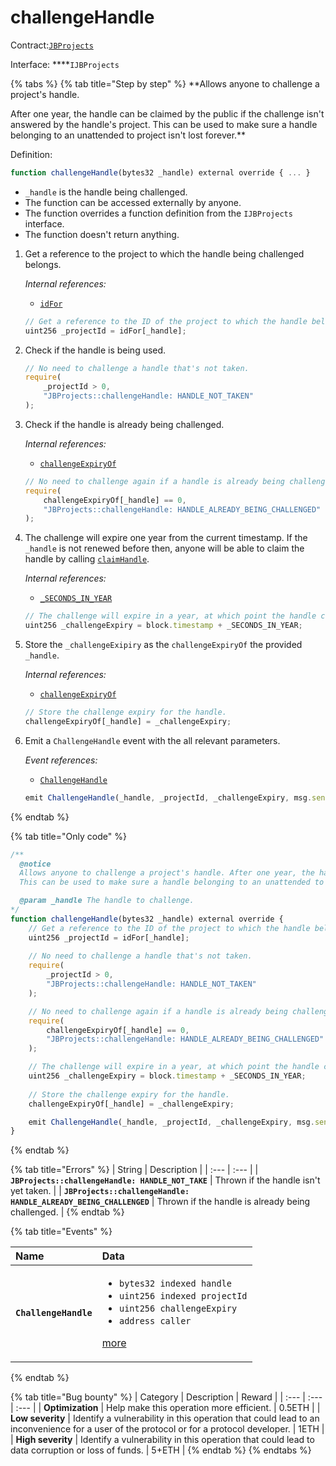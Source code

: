 # challengeHandle

Contract:[`JBProjects`](../)

Interface: ****`IJBProjects`

{% tabs %}
{% tab title="Step by step" %}
**Allows anyone to challenge a project's handle.   
  
After one year, the handle can be claimed by the public if the challenge isn't answered by the handle's project. This can be used to make sure a handle belonging to an unattended to project isn't lost forever.**  
  
Definition:

```javascript
function challengeHandle(bytes32 _handle) external override { ... }
```

* `_handle` is the handle being challenged.
* The function can be accessed externally by anyone. 
* The function overrides a function definition from the `IJBProjects` interface.
* The function doesn't return anything.

1. Get a reference to the project to which the handle being challenged belongs.  


   _Internal references:_

   * [`idFor`](../properties/idfor.md)

   ```javascript
   // Get a reference to the ID of the project to which the handle belongs.
   uint256 _projectId = idFor[_handle];
   ```

2. Check if the handle is being used.

   ```javascript
   // No need to challenge a handle that's not taken.
   require(
       _projectId > 0,
       "JBProjects::challengeHandle: HANDLE_NOT_TAKEN"
   );
   ```

3. Check if the handle is already being challenged.  


   _Internal references:_

   * [`challengeExpiryOf`](../properties/challengeexpiryof.md)

   ```javascript
   // No need to challenge again if a handle is already being challenged.
   require(
       challengeExpiryOf[_handle] == 0,
       "JBProjects::challengeHandle: HANDLE_ALREADY_BEING_CHALLENGED"
   );
   ```

4. The challenge will expire one year from the current timestamp. If the `_handle` is not renewed before then, anyone will be able to claim the handle by calling [`claimHandle`](claimhandle.md).  


   _Internal references:_

   * [`_SECONDS_IN_YEAR`](../properties/_seconds_in_year.md)

   ```javascript
   // The challenge will expire in a year, at which point the handle can be claimed if it has yet to be renewed.
   uint256 _challengeExpiry = block.timestamp + _SECONDS_IN_YEAR;
   ```

5. Store the `_challengeExipiry` as the `challengeExpiryOf` the provided `_handle`.  


   _Internal references:_

   * [`challengeExpiryOf`](../properties/challengeexpiryof.md)

   ```javascript
   // Store the challenge expiry for the handle.
   challengeExpiryOf[_handle] = _challengeExpiry;
   ```

6. Emit a `ChallengeHandle` event with the all relevant parameters.   


   _Event references:_

   * [`ChallengeHandle`](../events/challengehandle.md)

   ```javascript
   emit ChallengeHandle(_handle, _projectId, _challengeExpiry, msg.sender);
   ```
{% endtab %}

{% tab title="Only code" %}
```javascript
/** 
  @notice
  Allows anyone to challenge a project's handle. After one year, the handle can be claimed by the public if the challenge isn't answered by the handle's project.
  This can be used to make sure a handle belonging to an unattended to project isn't lost forever.

  @param _handle The handle to challenge.
*/
function challengeHandle(bytes32 _handle) external override {
    // Get a reference to the ID of the project to which the handle belongs.
    uint256 _projectId = idFor[_handle];
    
    // No need to challenge a handle that's not taken.
    require(
        _projectId > 0,
        "JBProjects::challengeHandle: HANDLE_NOT_TAKEN"
    );

    // No need to challenge again if a handle is already being challenged.
    require(
        challengeExpiryOf[_handle] == 0,
        "JBProjects::challengeHandle: HANDLE_ALREADY_BEING_CHALLENGED"
    );

    // The challenge will expire in a year, at which point the handle can be claimed if it has yet to be renewed.
    uint256 _challengeExpiry = block.timestamp + _SECONDS_IN_YEAR;
   
    // Store the challenge expiry for the handle.
    challengeExpiryOf[_handle] = _challengeExpiry;

    emit ChallengeHandle(_handle, _projectId, _challengeExpiry, msg.sender);
}
```
{% endtab %}

{% tab title="Errors" %}
| String | Description |
| :--- | :--- |
| **`JBProjects::challengeHandle: HANDLE_NOT_TAKE`** | Thrown if the handle isn't yet taken. |
| **`JBProjects::challengeHandle: HANDLE_ALREADY_BEING_CHALLENGED`** | Thrown if the handle is already being challenged. |
{% endtab %}

{% tab title="Events" %}
<table>
  <thead>
    <tr>
      <th style="text-align:left">Name</th>
      <th style="text-align:left">Data</th>
    </tr>
  </thead>
  <tbody>
    <tr>
      <td style="text-align:left"><b><code>ChallengeHandle</code></b>
      </td>
      <td style="text-align:left">
        <ul>
          <li><code>bytes32 indexed handle</code> 
          </li>
          <li><code>uint256 indexed projectId</code>
          </li>
          <li><code>uint256 challengeExpiry</code> 
          </li>
          <li><code>address caller</code>
          </li>
        </ul>
        <p><a href="../events/challengehandle.md">more</a>
        </p>
      </td>
    </tr>
  </tbody>
</table>
{% endtab %}

{% tab title="Bug bounty" %}
| Category | Description | Reward |
| :--- | :--- | :--- |
| **Optimization** | Help make this operation more efficient. | 0.5ETH |
| **Low severity** | Identify a vulnerability in this operation that could lead to an inconvenience for a user of the protocol or for a protocol developer. | 1ETH |
| **High severity** | Identify a vulnerability in this operation that could lead to data corruption or loss of funds. | 5+ETH |
{% endtab %}
{% endtabs %}











